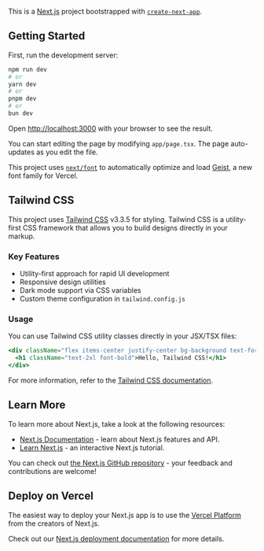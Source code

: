This is a [Next.js](https://nextjs.org) project bootstrapped with [`create-next-app`](https://nextjs.org/docs/app/api-reference/cli/create-next-app).

## Getting Started

First, run the development server:

```bash
npm run dev
# or
yarn dev
# or
pnpm dev
# or
bun dev
```

Open [http://localhost:3000](http://localhost:3000) with your browser to see the result.

You can start editing the page by modifying `app/page.tsx`. The page auto-updates as you edit the file.

This project uses [`next/font`](https://nextjs.org/docs/app/building-your-application/optimizing/fonts) to automatically optimize and load [Geist](https://vercel.com/font), a new font family for Vercel.

## Tailwind CSS

This project uses [Tailwind CSS](https://tailwindcss.com/) v3.3.5 for styling. Tailwind CSS is a utility-first CSS framework that allows you to build designs directly in your markup.

### Key Features

- Utility-first approach for rapid UI development
- Responsive design utilities
- Dark mode support via CSS variables
- Custom theme configuration in `tailwind.config.js`

### Usage

You can use Tailwind CSS utility classes directly in your JSX/TSX files:

```jsx
<div className="flex items-center justify-center bg-background text-foreground p-4 rounded-lg">
  <h1 className="text-2xl font-bold">Hello, Tailwind CSS!</h1>
</div>
```

For more information, refer to the [Tailwind CSS documentation](https://tailwindcss.com/docs).

## Learn More

To learn more about Next.js, take a look at the following resources:

- [Next.js Documentation](https://nextjs.org/docs) - learn about Next.js features and API.
- [Learn Next.js](https://nextjs.org/learn) - an interactive Next.js tutorial.

You can check out [the Next.js GitHub repository](https://github.com/vercel/next.js) - your feedback and contributions are welcome!

## Deploy on Vercel

The easiest way to deploy your Next.js app is to use the [Vercel Platform](https://vercel.com/new?utm_medium=default-template&filter=next.js&utm_source=create-next-app&utm_campaign=create-next-app-readme) from the creators of Next.js.

Check out our [Next.js deployment documentation](https://nextjs.org/docs/app/building-your-application/deploying) for more details.
